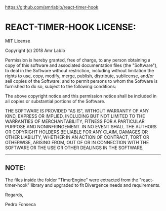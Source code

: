 https://github.com/amrlabib/react-timer-hook

# REACT-TIMER-HOOK LICENSE:

MIT License

Copyright (c) 2018 Amr Labib

Permission is hereby granted, free of charge, to any person obtaining a copy
of this software and associated documentation files (the "Software"), to deal
in the Software without restriction, including without limitation the rights
to use, copy, modify, merge, publish, distribute, sublicense, and/or sell
copies of the Software, and to permit persons to whom the Software is
furnished to do so, subject to the following conditions:

The above copyright notice and this permission notice shall be included in all
copies or substantial portions of the Software.

THE SOFTWARE IS PROVIDED "AS IS", WITHOUT WARRANTY OF ANY KIND, EXPRESS OR
IMPLIED, INCLUDING BUT NOT LIMITED TO THE WARRANTIES OF MERCHANTABILITY,
FITNESS FOR A PARTICULAR PURPOSE AND NONINFRINGEMENT. IN NO EVENT SHALL THE
AUTHORS OR COPYRIGHT HOLDERS BE LIABLE FOR ANY CLAIM, DAMAGES OR OTHER
LIABILITY, WHETHER IN AN ACTION OF CONTRACT, TORT OR OTHERWISE, ARISING FROM,
OUT OF OR IN CONNECTION WITH THE SOFTWARE OR THE USE OR OTHER DEALINGS IN THE
SOFTWARE.


-------------
 
## NOTE:

The files inside the folder "TimerEngine" were extracted from the "react-timer-hook" library and upgraded to fit Divergence needs and requirements.

Regards,

Pedro Fonseca
